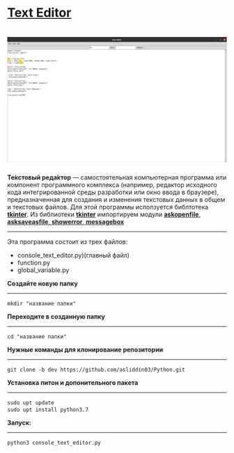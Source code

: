 # [Text Editor](https://ru.wikipedia.org/wiki/%D0%A2%D0%B5%D0%BA%D1%81%D1%82%D0%BE%D0%B2%D1%8B%D0%B9_%D1%80%D0%B5%D0%B4%D0%B0%D0%BA%D1%82%D0%BE%D1%80)
![text editor](picturec/text_editor.jpg)
===
__Те́кстовый реда́ктор__ — самостоятельная компьютерная программа или компонент программного комплекса (например, редактор исходного кода интегрированной среды разработки или окно ввода в браузере), предназначенная для создания и изменения текстовых данных в общем и текстовых файлов.
Для этой программы исползуется библтотека [__tkinter__](https://docs.python.org/3/library/tkinter.html). Из библиотеки [__tkinter__](https://docs.python.org/3/library/tkinter.html) импортируем модули [__askopenfile__, __asksaveasfile__, __showerror__, __messagebox__](https://docs.python.org/3/library/dialog.html#module-tkinter.filedialog)
___
Эта программа состоит из трех файлов:
- console_text_editor.py)(главный файл)
- function.py
- global_variable.py
 
__Создайте новую папку__
***
    mkdir "название папки"
__Переходите в созданную папку__
***
    cd "название папки"
__Нужные команды для клонирование репозитории__
***
    git clone -b dev https://github.com/asliddin03/Python.git
__Установка питон и допонительного пакета__
***
    sudo upt update
    sudo upt install python3.7
__Запуск:__
***
    python3 console_text_editor.py
